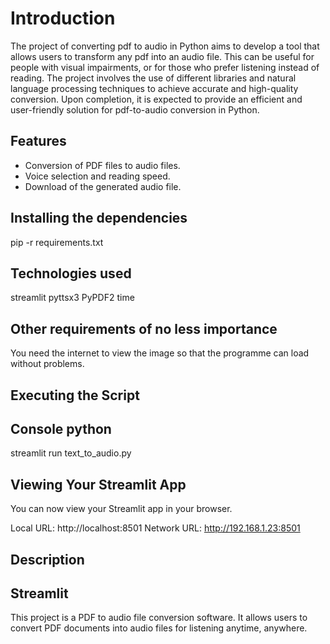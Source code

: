 # Introduction
The project of converting pdf to audio in Python aims to develop a tool that allows users to transform any pdf into an audio file. This can be useful for people with visual impairments, or for those who prefer listening instead of reading. The project involves the use of different libraries and natural language processing techniques to achieve accurate and high-quality conversion. Upon completion, it is expected to provide an efficient and user-friendly solution for pdf-to-audio conversion in Python.

## Features
- Conversion of PDF files to audio files.
- Voice selection and reading speed.
- Download of the generated audio file.

## Installing the dependencies
pip -r requirements.txt

## Technologies used
streamlit
pyttsx3
PyPDF2
time

## Other requirements of no less importance
You need the internet to view the image so that the programme can load without problems.

## Executing the Script
## Console python
 streamlit run text_to_audio.py

## Viewing Your Streamlit App
You can now view your Streamlit app in your browser.

  Local URL: http://localhost:8501
  Network URL: http://192.168.1.23:8501


 ## Description
 ## Streamlit
This project is a PDF to audio file conversion software. It allows users to convert PDF documents into audio files for listening anytime, anywhere.
